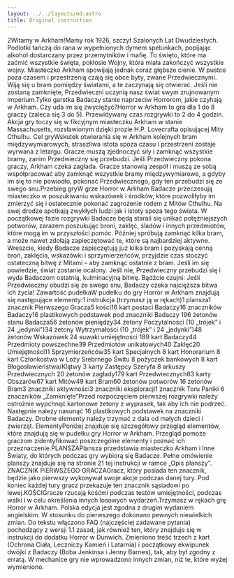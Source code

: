 ```yaml
---
layout: ../../layouts/md.astro
title: Original instruction
---
```


2Witamy w Arkham!Mamy rok 1926, szczyt Szalonych Lat Dwudziestych. Podlotki tańczą do rana w wypełnionych dymem spelunkach, popijając alkohol dostarczany przez przemytników i mafię. To święto, które ma zaćmić wszystkie święta, pokłosie Wojny, która miała zakończyć wszystkie wojny. Miasteczko Arkham spowijają jednak coraz głębsze cienie. W pustce poza czasem i przestrzenią czają się obce byty, zwane Przedwiecznymi. Wiją się u bram pomiędzy światami, a te zaczynają się otwierać. Jeśli nie zostaną zamknięte, Przedwieczni uczynią nasz świat swym zrujnowanym imperium.Tylko garstka Badaczy stanie naprzeciw Horrorom, jakie czyhają w Arkham. Czy uda im się zwyciężyć?Horror w Arkham to gra dla 1 do 8 graczy (zaleca się 3 do 5). Przewidywany czas rozgrywki to 2 do 4 godzin. Akcja gry toczy się w fikcyjnym miasteczku Arkham w stanie Massachusetts, rozsławionym dzięki prozie H.P. Lovecrafta opisującej Mity Cthulhu. Cel gryWskutek otwierania się w Arkham kolejnych bram międzywymiarowych, straszliwa istota spoza czasu i przestrzeni zostaje wyrwana z letargu. Gracze muszą zjednoczyć siły i zamknąć wszystkie bramy, zanim Przedwieczny się przebudzi. Jeśli Przedwieczny pokona graczy, Arkham czeka zagłada. Gracze stanowią zespół i muszą ze sobą współpracować aby zamknąć wszystkie bramy międzywymiarowe, a gdyby im się to nie powiodło, pokonać Przedwiecznego, gdy ten przebudzi się ze swego snu.Przebieg gryW grze Horror w Arkham Badacze przeczesują miasteczko w poszukiwaniu wskazówek i środków, które pozwoliłyby im zmierzyć się i ostatecznie pokonać zagrożenie rodem z Mitów Cthulhu. Na swej drodze spotkają zwykłych ludzi jak i istoty spoza tego świata. W początkowej fazie rozgrywki Badacze będą starali się unikać potężniejszych potworów, zarazem poszukując broni, zaklęć, śladów i innych przedmiotów, które mogą im w przyszłości pomóc. Później spróbują zamknąć kilka bram, a może nawet zdołają zapieczętować te, które są najbardziej aktywne. Wreszcie, kiedy Badacze zapieczętują już kilka bram i pozyskają cenną broń, zaklęcia, wskazówki i sprzymierzeńców, przyjdzie czas stoczyć ostateczną bitwę z Mitami – aby zamknąć ostatnie z bram. Jeśli im się powiedzie, świat zostanie ocalony. Jeśli nie, Przedwieczny przebudzi się i wyda Badaczom ostatnią, kulminacyjną bitwę. Bądźcie czujni: Jeśli Przedwieczny obudzi się ze swego snu, Badaczy czeka najcięższa bitwa ich życia! Zawartość pudełkaW pudełku do gry Horror w Arkham znajdują się następujące elementy:1 instrukcja (trzymasz ją w rękach)1 plansza1 znacznik Pierwszego Gracza5 kości16 kart postaci Badaczy16 znaczników Badaczy16 plastikowych podstawek pod znaczniki Badaczy 196 żetonów stanu Badacza56 żetonów pieniędzy34 żetony Poczytalności (10 „trójek” i 24 „jedynki”)34 żetony Wytrzymałości (10 „trójek” i 24 „jedynki”)48 żetonów Wskazówek 24 suwaki umiejętności 189 kart Badaczy44 Przedmioty powszechne39 Przedmiotów unikatowych40 Zaklęć20 Umiejętności11 Sprzymierzeńców35 kart Specjalnych 8 kart Honorarium 8 kart Członkostwa w Loży Srebrnego Świtu 8 pożyczek bankowych  8 kart Błogosławieństwa/Klątwy 3 karty Zastępcy Szeryfa 8 arkuszy Przedwiecznych 20 żetonów zagłady179 kart Przedwiecznych63 karty Obszarów67 kart Mitów49 kart Bram60 żetonów potworów 16 żetonów Bram3 znaczniki aktywności3 znaczniki eksploracji1 znacznik Toru Paniki 6 znaczników „Zamknięte”Przed rozpoczęciem pierwszej rozgrywki należy ostrożnie wypchnąć kartonowe żetony z wyprasek, tak aby ich nie podrzeć. Następnie należy nasunąć 16 plastikowych podstawek na znaczniki Badaczy. Drobne elementy należy trzymać z dala od małych dzieci i zwierząt. ElementyPoniżej znajduje się szczegółowy przegląd elementów, które znajdują się w pudełku gry Horror w Arkham. Przegląd pomoże graczom zidentyfikować poszczególne elementy i poznać ich przeznaczenie.PLANSZAPlansza przedstawia miasteczko Arkham i Inne Światy, do których podczas gry wybiorą się Badacze. Pełne omówienie planszy znajduje się na stronie 21 tej instrukcji w ramce „Opis planszy”. ZNACZNIK PIERWSZEGO GRACZAGracz, który posiada ten znacznik, będzie jako pierwszy wykonywał swoje akcje podczas danej tury. Pod koniec każdej tury gracz przekazuje ten znacznik sąsiadowi po lewej.KOŚCIGracze rzucają kośćmi podczas testów umiejętności, podczas walki i w celu określenia innych losowych wydarzeń.Trzymasz w rękach grę Horror w Arkham. Polska edycja jest zgodna z drugim wydaniem angielskim. W stosunku do pierwszego dokonano pewnych niewielkich zmian. Do tekstu włączono FAQ (najczęściej zadawane pytania) pochodzący z wersji 1.1 zasad, jak również ten, który znajduje się w instrukcji do dodatku Horror w Dunwich. Zmieniono treść trzech z kart (Ochrona Ciała, Leczniczy Kamień i Latarnia) i początkowy ekwipunek dwójki z Badaczy (Boba Jenkinsa i Jenny Barnes), tak, aby był zgodny z erratą. W mechanice gry nie wprowadzono innych zmian, niż te, które wyżej wymieniono. 
